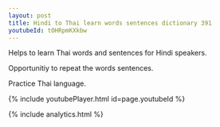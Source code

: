 ```yaml
---
layout: post
title: Hindi to Thai learn words sentences dictionary 391 
youtubeId: tOHRpmKXkbw
---
```

 
 
Helps to learn Thai words and sentences for Hindi speakers.

Opportunitiy to repeat the words sentences. 

Practice Thai language. 
 
{% include youtubePlayer.html id=page.youtubeId %}
 
 
{% include analytics.html %}